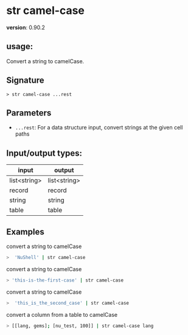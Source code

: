 # str camel-case

**version**: 0.90.2

## **usage**:

Convert a string to camelCase.

## Signature

`> str camel-case ...rest`

## Parameters

- `...rest`: For a data structure input, convert strings at the given cell paths

## Input/output types:

| input          | output         |
| -------------- | -------------- |
| list\<string\> | list\<string\> |
| record         | record         |
| string         | string         |
| table          | table          |

## Examples

convert a string to camelCase

```bash
>  'NuShell' | str camel-case
```

convert a string to camelCase

```bash
> 'this-is-the-first-case' | str camel-case
```

convert a string to camelCase

```bash
>  'this_is_the_second_case' | str camel-case
```

convert a column from a table to camelCase

```bash
> [[lang, gems]; [nu_test, 100]] | str camel-case lang
```
